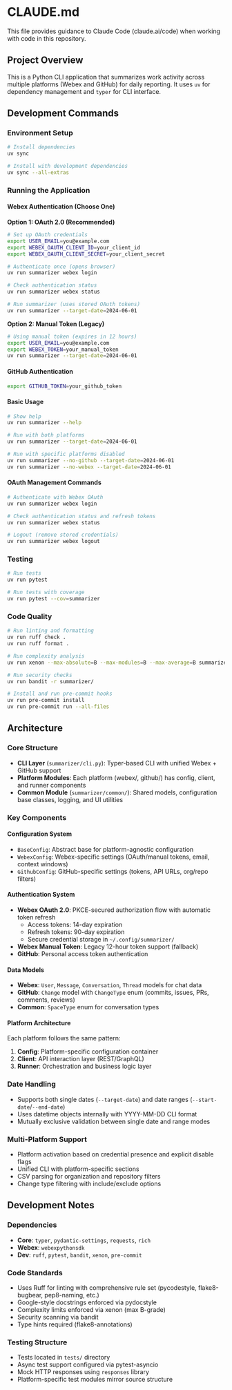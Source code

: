 # CLAUDE.md

This file provides guidance to Claude Code (claude.ai/code) when working with code in this repository.

## Project Overview

This is a Python CLI application that summarizes work activity across multiple platforms (Webex and GitHub) for daily reporting. It uses `uv` for dependency management and `typer` for CLI interface.

## Development Commands

### Environment Setup
```bash
# Install dependencies
uv sync

# Install with development dependencies  
uv sync --all-extras
```

### Running the Application

#### Webex Authentication (Choose One)

**Option 1: OAuth 2.0 (Recommended)**
```bash
# Set up OAuth credentials
export USER_EMAIL=you@example.com
export WEBEX_OAUTH_CLIENT_ID=your_client_id
export WEBEX_OAUTH_CLIENT_SECRET=your_client_secret

# Authenticate once (opens browser)
uv run summarizer webex login

# Check authentication status
uv run summarizer webex status

# Run summarizer (uses stored OAuth tokens)
uv run summarizer --target-date=2024-06-01
```

**Option 2: Manual Token (Legacy)**
```bash
# Using manual token (expires in 12 hours)
export USER_EMAIL=you@example.com
export WEBEX_TOKEN=your_manual_token
uv run summarizer --target-date=2024-06-01
```

#### GitHub Authentication
```bash
export GITHUB_TOKEN=your_github_token
```

#### Basic Usage
```bash
# Show help
uv run summarizer --help

# Run with both platforms
uv run summarizer --target-date=2024-06-01

# Run with specific platforms disabled
uv run summarizer --no-github --target-date=2024-06-01
uv run summarizer --no-webex --target-date=2024-06-01
```

#### OAuth Management Commands
```bash
# Authenticate with Webex OAuth
uv run summarizer webex login

# Check authentication status and refresh tokens
uv run summarizer webex status

# Logout (remove stored credentials)
uv run summarizer webex logout
```

### Testing
```bash
# Run tests
uv run pytest

# Run tests with coverage
uv run pytest --cov=summarizer
```

### Code Quality
```bash
# Run linting and formatting
uv run ruff check .
uv run ruff format .

# Run complexity analysis
uv run xenon --max-absolute=B --max-modules=B --max-average=B summarizer/

# Run security checks
uv run bandit -r summarizer/

# Install and run pre-commit hooks
uv run pre-commit install
uv run pre-commit run --all-files
```

## Architecture

### Core Structure
- **CLI Layer** (`summarizer/cli.py`): Typer-based CLI with unified Webex + GitHub support
- **Platform Modules**: Each platform (webex/, github/) has config, client, and runner components
- **Common Module** (`summarizer/common/`): Shared models, configuration base classes, logging, and UI utilities

### Key Components

#### Configuration System
- `BaseConfig`: Abstract base for platform-agnostic configuration
- `WebexConfig`: Webex-specific settings (OAuth/manual tokens, email, context windows)  
- `GithubConfig`: GitHub-specific settings (tokens, API URLs, org/repo filters)

#### Authentication System
- **Webex OAuth 2.0**: PKCE-secured authorization flow with automatic token refresh
  - Access tokens: 14-day expiration
  - Refresh tokens: 90-day expiration
  - Secure credential storage in `~/.config/summarizer/`
- **Webex Manual Token**: Legacy 12-hour token support (fallback)
- **GitHub**: Personal access token authentication

#### Data Models
- **Webex**: `User`, `Message`, `Conversation`, `Thread` models for chat data
- **GitHub**: `Change` model with `ChangeType` enum (commits, issues, PRs, comments, reviews)
- **Common**: `SpaceType` enum for conversation types

#### Platform Architecture
Each platform follows the same pattern:
1. **Config**: Platform-specific configuration container
2. **Client**: API interaction layer (REST/GraphQL)
3. **Runner**: Orchestration and business logic layer

### Date Handling
- Supports both single dates (`--target-date`) and date ranges (`--start-date`/`--end-date`)
- Uses datetime objects internally with YYYY-MM-DD CLI format
- Mutually exclusive validation between single date and range modes

### Multi-Platform Support
- Platform activation based on credential presence and explicit disable flags
- Unified CLI with platform-specific sections
- CSV parsing for organization and repository filters
- Change type filtering with include/exclude options

## Development Notes

### Dependencies
- **Core**: `typer`, `pydantic-settings`, `requests`, `rich`
- **Webex**: `webexpythonsdk` 
- **Dev**: `ruff`, `pytest`, `bandit`, `xenon`, `pre-commit`

### Code Standards
- Uses Ruff for linting with comprehensive rule set (pycodestyle, flake8-bugbear, pep8-naming, etc.)
- Google-style docstrings enforced via pydocstyle
- Complexity limits enforced via xenon (max B-grade)
- Security scanning via bandit
- Type hints required (flake8-annotations)

### Testing Structure
- Tests located in `tests/` directory
- Async test support configured via pytest-asyncio
- Mock HTTP responses using `responses` library
- Platform-specific test modules mirror source structure
